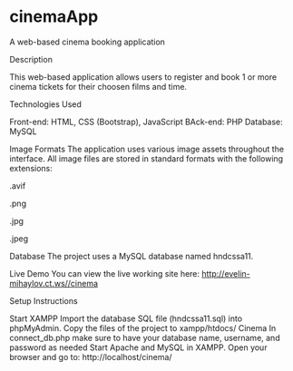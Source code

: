 # cinemaApp
A web-based cinema booking application


Description

This web-based application allows users to register and book 1 or more cinema tickets for their choosen films and time.

Technologies Used

Front-end: HTML, CSS (Bootstrap), JavaScript BAck-end: PHP Database: MySQL


Image Formats The application uses various image assets throughout the interface. All image files are stored in standard formats with the following extensions:

.avif

.png

.jpg

.jpeg

Database The project uses a MySQL database named hndcssa11.

Live Demo You can view the live working site here: http://evelin-mihaylov.ct.ws//cinema

Setup Instructions

Start XAMPP
Import the database SQL file (hndcssa11.sql) into phpMyAdmin.
Copy the files of the project to xampp/htdocs/ Cinema
In connect_db.php make sure to have your database name, username, and password as needed
Start Apache and MySQL in XAMPP.
Open your browser and go to: http://localhost/cinema/
